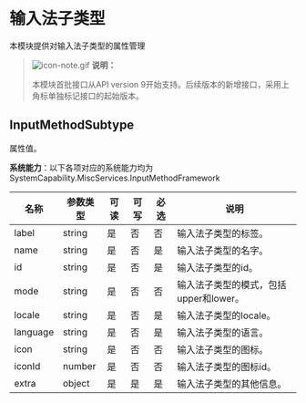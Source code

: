 # 输入法子类型

本模块提供对输入法子类型的属性管理

> ![icon-note.gif](public_sys-resources/icon-note.gif) **说明：**
>
> 本模块首批接口从API version 9开始支持。后续版本的新增接口，采用上角标单独标记接口的起始版本。

## InputMethodSubtype

属性值。

**系统能力**：以下各项对应的系统能力均为SystemCapability.MiscServices.InputMethodFramework

| 名称 | 参数类型 | 可读 | 可写 | 必选 | 说明 |
| -------- | -------- | -------- | -------- | -------- | -------- |
| label | string | 是 | 否 | 否 | 输入法子类型的标签。 |
| name | string | 是 | 否 | 是 | 输入法子类型的名字。 |
| id | string | 是 | 否 | 是 | 输入法子类型的id。 |
| mode | string | 是 | 否 | 否 | 输入法子类型的模式，包括upper和lower。 |
| locale | string | 是 | 否 | 是 | 输入法子类型的locale。 |
| language | string | 是 | 否 | 是 | 输入法子类型的语言。 |
| icon | string | 是 | 否 | 否 | 输入法子类型的图标。 |
| iconId | number | 是 | 否 | 否 | 输入法子类型的图标id。 |
| extra | object | 是 | 是 | 是 | 输入法子类型的其他信息。 |